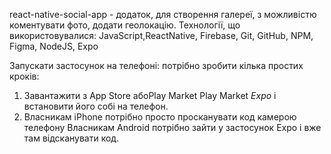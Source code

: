 react-native-social-app - додаток, для створення галереї, з можливістю коментувати фото, додати геолокацію.
Технології, що використовувалися:
JavaScript,ReactNative, Firebase, Git, GitHub, NPM, Figma, NodeJS, Expo

Запускати застосунок на телефоні:
потрібно зробити кілька простих кроків:

1. Завантажити з App Store абоPlay Market Play Market _Expo_ і встановити його собі на телефон.
2. Власникам iPhone потрібно просто просканувати код камерою телефону
   Власникам Android потрібно зайти у застосунок Expo і вже там відсканувати код.
